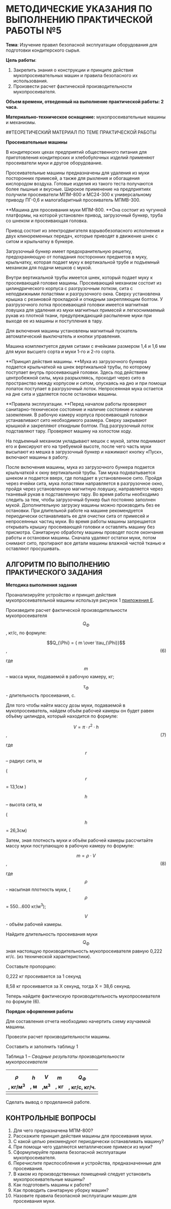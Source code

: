 # МЕТОДИЧЕСКИЕ УКАЗАНИЯ ПО ВЫПОЛНЕНИЮ ПРАКТИЧЕСКОЙ РАБОТЫ №5

**Тема**: Изучение правил безопасной эксплуатации оборудования для подготовки кондитерского сырья.

**Цель работы**:

1.  Закрепить знания о конструкции и принципе действия мукопросеивательных машин и правила безопасного их использования.
2.  Произвести расчет фактической производительности мукопросеивателя. 

**Объем времени, отведенный на выполнение практической работы: 2 часа.**

**Материально-техническое оснащение:** мукопросеивательные машины и механизмы.

##ТЕОРЕТИЧЕСКИЙ МАТЕРИАЛ ПО ТЕМЕ ПРАКТИЧЕСКОЙ РАБОТЫ

**Просеивательные машины**

В кондитерских цехах предприятий общественного питания для приготовления кондитерских и хлебобулочных изделий применяют просеиватели муки и другое оборудование.

Просеивательные машины предназначены для удаления из муки посторонних примесей, а также для рыхления и обогащения кислородом воздуха. Готовые изделия из такого теста получаются более пышные и вкусные. Широкое применение на предприятиях получили просеиватели МПМ-800 и МС24-300 к универсальному приводу ПГ-0,6 и малогабаритный просеиватель МПМВ-300.

**Машина для просеивания муки МПМ-800. **Она состоит из чугунной платформы, на которой установлен привод, загрузочный бункер, труба со шнеком и просеивающая головка.

Привод состоит из электродвигателя взрывобезопасного исполнения и двух клиноременных передач, которые приводят в движение шнек с ситом и крыльчатку в бункере.

Загрузочный бункер имеет предохранительную решетку, предохраняющую от попадания посторонних предметов в муку, крыльчатку, которая подает муку к вертикальной трубе и подъемный механизм для подачи мешков с мукой.

Внутри вертикальной трубы имеется шнек, который подает муку к просеивающей головке машины. Просеивающий механизм состоит из цилиндрического корпуса с разгрузочным лотком, сита с неподвижными лопастями и разгрузочного окна. Сверху установлена крышка с резиновой прокладкой и откидным закрепляющим болтом. У разгрузочного лотка просеивающей головки имеется магнитная ловушка для удаления из муки магнитных примесей и легкоснимаемый рукав из плотной ткани, предупреждающий распыление муки при выходе ее из машины и поступления в тару.

Для включения машины установлены магнитный пускатель автоматический выключатель и кнопки управления.

Машина комплектуется двумя ситами с ячейками размером 1,4 и 1,6 мм для муки высшего сорта и муки 1-го и 2-го сорта.

**Принцип действия машины. **Мука из загрузочного бункера подается крыльчаткой на шнек вертикальной трубы, по которому поступает внутрь просеивающей головки. Здесь под действием центробежной силы, мука разрыхляясь, проходит через сито в пространство между корпусом и ситом, опускаясь на дно и при помощи лопаток поступает в разгрузочный лоток. Непросеянная мука остается на дне сита и удаляется после остановки машины.

**Правила эксплуатации. **Перед началом работы проверяют санитарно-техническое состояние и наличие состояние и наличие заземления. В рабочую камеру корпуса просеивающей головки устанавливают сито необходимого размера. Сверху закрывают крышкой и закрепляют откидным болтом. Под разгрузочный лоток подставляют тару. Проверяют машину на холостом ходу.

На подъемный механизм укладывают мешок с мукой, затем поднимают его и фиксируют его на требуемой высоте, после чего часть муки высыпают из мешка в загрузочный бункер и нажимают кнопку «Пуск», включают машины в работу.

После включения машины, мука из загрузочного бункера подается крыльчаткой к окну вертикальной трубы. Там мука подхватывается шнеком и подается вверх, где попадает в установленное сито. Пройдя через ячейки сита, мука лопастями направляется в разгрузочное окно, пройдя через установленную магнитную ловушку, направляется через тканевый рукав в подставленную тару. Во время работы необходимо следить за тем, чтобы загрузочный бункер был постоянно заполнен мукой. Дополнительную загрузку машины можно производить без ее остановки. При длительной работе на машине рекомендуется периодически останавливать ее для очистки сита от примесей и непросеянных частиц муки. Во время работы машины запрещается открывать крышку просеивающей головки и оставлять машину без присмотра. Санитарную обработку машины проводят после окончания работы и остановки машины. Сначала удаляют остатки муки, потом снимают сито, протирают все детали машины влажной чистой тканью и оставляют просушивать.

## АЛГОРИТМ ПО ВЫПОЛНЕНИЮ ПРАКТИЧЕСКОГО ЗАДАНИЯ

**Методика выполнения задания**

Проанализируйте устройство и принцип действия мукопросеивательной машины используя рисунок 1 [приложения Е](pril6.md).

Произведите расчет фактической производительности мукопросеивателя $$Q_{\Phi}$$, кг/с, по формуле:

$$Q_{\Phi} = { m \over \tau_{\Phi}}$$, <a style="float: right;">  (6) </a>

где $$m$$ – масса муки, подаваемой в рабочую камеру, кг;

$$\tau_{\Phi}$$- длительность просеивания, с.

Для того чтобы найти массу дозы муки, подаваемой в мукопросеиватель, найдем объём рабочей камеры он будет равен объёму цилиндра, который находится по формуле:

$$V = \pi ·r^2 · h $$, <a style="float: right;">  (7) </a>

где $$r$$ – радиус сита, м

($$r$$ = 13,1см )

$$h$$ – высота сита, м

($$h$$ = 26,3см)

Затем, зная плотность муки и объём рабочей камеры рассчитайте массу муки поступающую в рабочую камеру по формуле:

$$m = \rho · V$$, <a style="float: right;">  (8) </a>

где $$\rho$$- насыпная плотность муки, ($$\rho$$= 550…600 кг/м<sup>3</sup>);

$$V$$- объём рабочей камеры.

Найдите длительность просеивания муки $$Q_{\Phi}$$ зная настоящую производительность мукопросеивателя равную 0,222 кг/с. (из технической характеристики).

Составьте пропорцию:

0,222 кг просеивается за 1 секунд

8,58 кг просеивается за Х секунд, тогда Х = 38,6 секунд.

Теперь найдите фактическую производительность мукопросеивателя по формуле (6).

**Порядок оформления работы**

Для составления отчета необходимо начертить схему изучаемой машины.

Провезти расчет производительности машины.

Составить и заполнить таблицу 1

Таблица 1 – *Сводные результаты производительности мукопросеивателя*

| $$\rho$$, кг/м<sup>3</sup>| $$h$$, м | $$V$$,м<sup>3</sup> | $$m$$, кг | $$Q_{\Phi}$$, кг/с, кг/ч. |
| --- | --- | --- | --- | --- |
|  |  |  |  |  | |

Сделать вывод о проделанной работе.

## КОНТРОЛЬНЫЕ ВОПРОСЫ

1. Для чего предназначена МПМ-800?
2. Расскажите принцип действия машины для просеивания муки. 
3. С какой целью рекомендуют периодически останавливать машину? 
4. При помощи чего удаляются металлические примеси из муки? 
5. Сформулируйте правила безопасной эксплуатации мукопросеивателя.  
6. Перечислите приспособления и устройства, предназначенные для просеивания. 
7. В каком из производственных помещений следует установить мукопросеивательные машины? 
8. Как подготовить машины к работе? 
9. Как проводить санитарную уборку машин? 
10. Назовите правила безопасной эксплуатации машин для просеивания муки. 